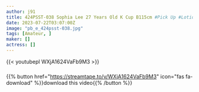 ```yaml
---
author: j91
title: 424PSST-038 Sophia Lee 27 Years Old K Cup B115cm #Pick Up #Lotion #Titty Fuck #Pie Shot
date: 2023-07-22T03:07:00Z
image: "pb_e_424psst-038.jpg"
tags: [Amateur, ]
maker: []
actress: []
---
```



{{< youtubepl WXjA1624VaFb9M3 >}}
###

{{% button href="https://streamtape.to/v/WXjA1624VaFb9M3" icon="fas fa-download" %}}download this video{{% /button %}}

